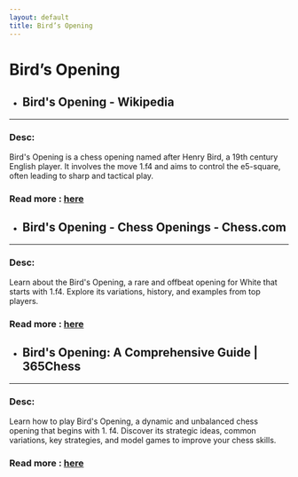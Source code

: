 ```yaml
---
layout: default
title: Bird’s Opening
---
```

# Bird’s Opening
- ## **Bird's Opening - Wikipedia** 

---
### Desc: 
 Bird's Opening is a chess opening named after Henry Bird, a 19th century English player. It involves the move 1.f4 and aims to control the e5-square, often leading to sharp and tactical play. 
### Read more : [here](https://en.wikipedia.org/wiki/Bird's_Opening) 
- ## **Bird's Opening - Chess Openings - Chess.com** 

---
### Desc: 
 Learn about the Bird's Opening, a rare and offbeat opening for White that starts with 1.f4. Explore its variations, history, and examples from top players. 
### Read more : [here](https://www.chess.com/openings/Birds-Opening) 
- ## **Bird's Opening: A Comprehensive Guide | 365Chess** 

---
### Desc: 
 Learn how to play Bird's Opening, a dynamic and unbalanced chess opening that begins with 1. f4. Discover its strategic ideas, common variations, key strategies, and model games to improve your chess skills. 
### Read more : [here](https://www.365chess.com/chess-openings/Birds-Opening) 


